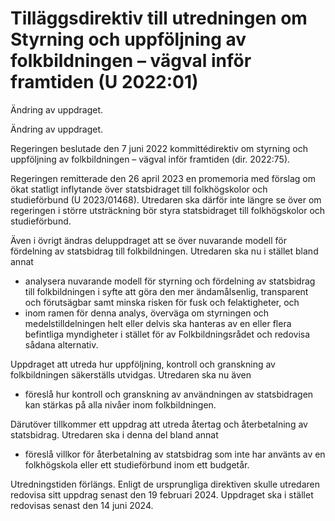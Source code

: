 # Tilläggsdirektiv till utredningen om Styrning och uppföljning av folkbildningen – vägval inför framtiden (U 2022:01)

Ändring av uppdraget.

Ändring av uppdraget.

Regeringen beslutade den 7 juni 2022 kommittédirektiv om styrning och uppföljning av folkbildningen – vägval inför framtiden (dir. 2022:75).

Regeringen remitterade den 26 april 2023 en promemoria med förslag om ökat statligt inflytande över statsbidraget till folkhögskolor och studieförbund (U 2023/01468). Utredaren ska därför inte längre se över om regeringen i större utsträckning bör styra statsbidraget till folkhögskolor och studieförbund.

Även i övrigt ändras deluppdraget att se över nuvarande modell för fördelning av statsbidrag till folkbildningen. Utredaren ska nu i stället bland annat

* analysera nuvarande modell för styrning och fördelning av statsbidrag till folkbildningen i syfte att göra den mer ändamålsenlig, transparent och förutsägbar samt minska risken för fusk och felaktigheter, och
* inom ramen för denna analys, överväga om styrningen och medelstilldelningen helt eller delvis ska hanteras av en eller flera befintliga myndigheter i stället för av Folkbildningsrådet och redovisa sådana alternativ.

Uppdraget att utreda hur uppföljning, kontroll och granskning av folkbildningen säkerställs utvidgas. Utredaren ska nu även

* föreslå hur kontroll och granskning av användningen av statsbidragen kan stärkas på alla nivåer inom folkbildningen.

Därutöver tillkommer ett uppdrag att utreda återtag och återbetalning av statsbidrag. Utredaren ska i denna del bland annat

* föreslå villkor för återbetalning av statsbidrag som inte har använts av en folkhögskola eller ett studieförbund inom ett budgetår.

Utredningstiden förlängs. Enligt de ursprungliga direktiven skulle utredaren redovisa sitt uppdrag senast den 19 februari 2024. Uppdraget ska i stället redovisas senast den 14 juni 2024.
